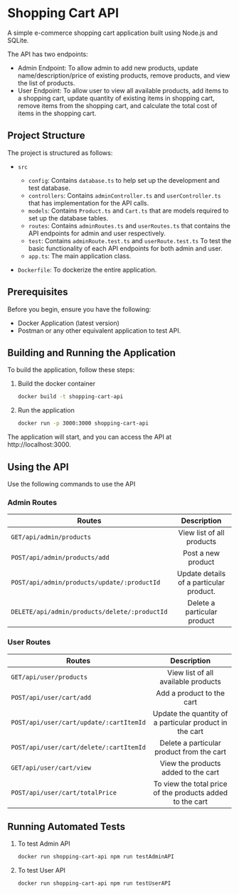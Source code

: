 # Shopping Cart API

A simple e-commerce shopping cart application built using Node.js and SQLite.

The API has two endpoints:
- Admin Endpoint: To allow admin to add new products, update name/description/price of existing products, remove products, and view the list of products.
- User Endpoint: To allow user to view all available products, add items to a shopping cart, update quantity of existing items in shopping cart, remove items from the shopping cart, and calculate the total cost of items in the shopping cart.

## Project Structure

The project is structured as follows:

- `src`
  - `config`: Contains `database.ts` to help set up the development and test database.
  - `controllers`: Contains `adminController.ts` and `userController.ts` that has implementation for the API calls.
  - `models`: Contains `Product.ts` and `Cart.ts` that are models required to set up the database tables.
  - `routes`: Contains `adminRoutes.ts` and `userRoutes.ts` that contains the API endpoints for admin and user respectively.
  - `test`: Contains `adminRoute.test.ts` and `userRoute.test.ts` To test the basic functionality of each API endpoints for both admin and user.
  - `app.ts`: The main application class.

- `Dockerfile`: To dockerize the entire application.

## Prerequisites

Before you begin, ensure you have the following:

- Docker Application (latest version)
- Postman or any other equivalent application to test API.

## Building and Running the Application

To build the application, follow these steps:

1. Build the docker container

   ```bash
   docker build -t shopping-cart-api

2. Run the application
   
   ```bash
   docker run -p 3000:3000 shopping-cart-api

The application will start, and you can access the API at http://localhost:3000.

## Using the API

Use the following commands to use the API

### Admin Routes
| Routes        | Description           | 
| ------------- |:-------------:|
| `GET/api/admin/products`    | View list of all products|
| `POST/api/admin/products/add`     | Post a new product |     
| `POST/api/admin/products/update/:productId`| Update details of a particular product. |    
| `DELETE/api/admin/products/delete/:productId`|Delete a particular product |

### User Routes
| Routes        | Description           | 
| ------------- |:-------------:|
| `GET/api/user/products`    | View list of all available products|
| `POST/api/user/cart/add`   | Add a product to the cart |
| `POST/api/user/cart/update/:cartItemId`    | Update the quantity of a particular product in the cart |     
| `POST/api/user/cart/delete/:cartItemId` | Delete a particular product from the cart |  
| `GET/api/user/cart/view`         | View the products added to the cart |
| `POST/api/user/cart/totalPrice`       | To view the total price of the products added to the cart |


## Running Automated Tests

1. To test Admin API

   ```bash
   docker run shopping-cart-api npm run testAdminAPI

2. To test User API
   
   ```bash
   docker run shopping-cart-api npm run testUserAPI


